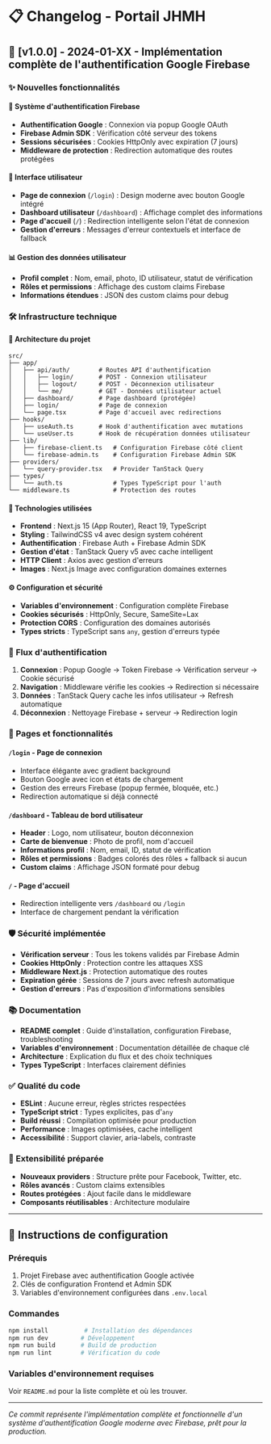 # 📋 Changelog - Portail JHMH

## 🚀 [v1.0.0] - 2024-01-XX - Implémentation complète de l'authentification Google Firebase

### ✨ Nouvelles fonctionnalités

#### 🔐 Système d'authentification Firebase
- **Authentification Google** : Connexion via popup Google OAuth
- **Firebase Admin SDK** : Vérification côté serveur des tokens
- **Sessions sécurisées** : Cookies HttpOnly avec expiration (7 jours)
- **Middleware de protection** : Redirection automatique des routes protégées

#### 🎨 Interface utilisateur
- **Page de connexion** (`/login`) : Design moderne avec bouton Google intégré
- **Dashboard utilisateur** (`/dashboard`) : Affichage complet des informations
- **Page d'accueil** (`/`) : Redirection intelligente selon l'état de connexion
- **Gestion d'erreurs** : Messages d'erreur contextuels et interface de fallback

#### 📊 Gestion des données utilisateur
- **Profil complet** : Nom, email, photo, ID utilisateur, statut de vérification
- **Rôles et permissions** : Affichage des custom claims Firebase
- **Informations étendues** : JSON des custom claims pour debug

### 🛠️ Infrastructure technique

#### 📁 Architecture du projet
```
src/
├── app/
│   ├── api/auth/        # Routes API d'authentification
│   │   ├── login/       # POST - Connexion utilisateur
│   │   ├── logout/      # POST - Déconnexion utilisateur  
│   │   └── me/          # GET - Données utilisateur actuel
│   ├── dashboard/       # Page dashboard (protégée)
│   ├── login/           # Page de connexion
│   └── page.tsx         # Page d'accueil avec redirections
├── hooks/
│   ├── useAuth.ts       # Hook d'authentification avec mutations
│   └── useUser.ts       # Hook de récupération données utilisateur
├── lib/
│   ├── firebase-client.ts   # Configuration Firebase côté client
│   └── firebase-admin.ts    # Configuration Firebase Admin SDK
├── providers/
│   └── query-provider.tsx   # Provider TanStack Query
├── types/
│   └── auth.ts              # Types TypeScript pour l'auth
└── middleware.ts            # Protection des routes
```

#### 🔧 Technologies utilisées
- **Frontend** : Next.js 15 (App Router), React 19, TypeScript
- **Styling** : TailwindCSS v4 avec design system cohérent
- **Authentification** : Firebase Auth + Firebase Admin SDK
- **Gestion d'état** : TanStack Query v5 avec cache intelligent
- **HTTP Client** : Axios avec gestion d'erreurs
- **Images** : Next.js Image avec configuration domaines externes

#### ⚙️ Configuration et sécurité
- **Variables d'environnement** : Configuration complète Firebase
- **Cookies sécurisés** : HttpOnly, Secure, SameSite=Lax
- **Protection CORS** : Configuration des domaines autorisés
- **Types stricts** : TypeScript sans `any`, gestion d'erreurs typée

### 🔄 Flux d'authentification
1. **Connexion** : Popup Google → Token Firebase → Vérification serveur → Cookie sécurisé
2. **Navigation** : Middleware vérifie les cookies → Redirection si nécessaire  
3. **Données** : TanStack Query cache les infos utilisateur → Refresh automatique
4. **Déconnexion** : Nettoyage Firebase + serveur → Redirection login

### 📱 Pages et fonctionnalités

#### `/login` - Page de connexion
- Interface élégante avec gradient background
- Bouton Google avec icon et états de chargement
- Gestion des erreurs Firebase (popup fermée, bloquée, etc.)
- Redirection automatique si déjà connecté

#### `/dashboard` - Tableau de bord utilisateur
- **Header** : Logo, nom utilisateur, bouton déconnexion
- **Carte de bienvenue** : Photo de profil, nom d'accueil
- **Informations profil** : Nom, email, ID, statut de vérification
- **Rôles et permissions** : Badges colorés des rôles + fallback si aucun
- **Custom claims** : Affichage JSON formaté pour debug

#### `/` - Page d'accueil
- Redirection intelligente vers `/dashboard` ou `/login`
- Interface de chargement pendant la vérification

### 🛡️ Sécurité implémentée
- **Vérification serveur** : Tous les tokens validés par Firebase Admin
- **Cookies HttpOnly** : Protection contre les attaques XSS
- **Middleware Next.js** : Protection automatique des routes
- **Expiration gérée** : Sessions de 7 jours avec refresh automatique
- **Gestion d'erreurs** : Pas d'exposition d'informations sensibles

### 📚 Documentation
- **README complet** : Guide d'installation, configuration Firebase, troubleshooting
- **Variables d'environnement** : Documentation détaillée de chaque clé
- **Architecture** : Explication du flux et des choix techniques
- **Types TypeScript** : Interfaces clairement définies

### ✅ Qualité du code
- **ESLint** : Aucune erreur, règles strictes respectées  
- **TypeScript strict** : Types explicites, pas d'`any`
- **Build réussi** : Compilation optimisée pour production
- **Performance** : Images optimisées, cache intelligent
- **Accessibilité** : Support clavier, aria-labels, contraste

### 🔮 Extensibilité préparée
- **Nouveaux providers** : Structure prête pour Facebook, Twitter, etc.
- **Rôles avancés** : Custom claims extensibles
- **Routes protégées** : Ajout facile dans le middleware
- **Composants réutilisables** : Architecture modulaire

---

## 📝 Instructions de configuration

### Prérequis
1. Projet Firebase avec authentification Google activée
2. Clés de configuration Frontend et Admin SDK
3. Variables d'environnement configurées dans `.env.local`

### Commandes
```bash
npm install          # Installation des dépendances
npm run dev         # Développement
npm run build       # Build de production  
npm run lint        # Vérification du code
```

### Variables d'environnement requises
Voir `README.md` pour la liste complète et où les trouver.

---

*Ce commit représente l'implémentation complète et fonctionnelle d'un système d'authentification Google moderne avec Firebase, prêt pour la production.* 